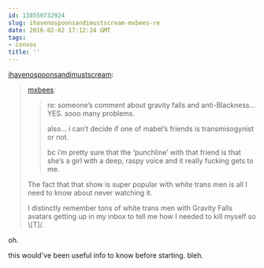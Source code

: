 ```yaml
---
id: 138550732924
slug: ihavenospoonsandimustscream-mxbees-re
date: 2016-02-02 17:12:24 GMT
tags:
- convos
title: ''
---
```

<p><a class="tumblr_blog" href="http://ihavenospoonsandimustscream.tumblr.com/post/138549821490">ihavenospoonsandimustscream</a>:</p>
<blockquote>
<p><a class="tumblr_blog" href="http://mxbees.tumblr.com/post/138545067334">mxbees</a>:</p>
<blockquote>
<p>re: someone’s comment about gravity falls and anti-Blackness… YES. sooo many problems.</p>

<p>also… i can’t decide if one of mabel’s friends is transmisogynist or not.</p>

<p>bc i’m pretty sure that the ‘punchline’ with that friend is that she’s a girl with a deep, raspy voice and it really fucking gets to me.</p>
</blockquote>
<p>The fact that that show is super popular with white trans men is all I need to know about never watching it.</p>

<p>I distinctly remember tons of white trans men with Gravity Falls avatars getting up in my inbox to tell me how I needed to kill myself so \[T]/.<br></p>
</blockquote>

oh.

this would've been useful info to know before starting. bleh.